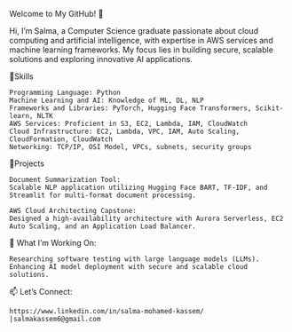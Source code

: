 Welcome to My GitHub! 👋

Hi, I’m Salma, a Computer Science graduate passionate about cloud computing and artificial intelligence, with expertise in AWS services and machine learning frameworks. My focus lies in building secure, scalable solutions and exploring innovative AI applications.

🌟Skills

    Programming Language: Python
    Machine Learning and AI: Knowledge of ML, DL, NLP
    Frameworks and Libraries: PyTorch, Hugging Face Transformers, Scikit-learn, NLTK
    AWS Services: Proficient in S3, EC2, Lambda, IAM, CloudWatch
    Cloud Infrastructure: EC2, Lambda, VPC, IAM, Auto Scaling, CloudFormation, CloudWatch
    Networking: TCP/IP, OSI Model, VPCs, subnets, security groups

🌟Projects

    Document Summarization Tool:
    Scalable NLP application utilizing Hugging Face BART, TF-IDF, and Streamlit for multi-format document processing.

    AWS Cloud Architecting Capstone:
    Designed a high-availability architecture with Aurora Serverless, EC2 Auto Scaling, and an Application Load Balancer.

🌟 What I’m Working On:

    Researching software testing with large language models (LLMs).
    Enhancing AI model deployment with secure and scalable cloud solutions.

📫 Let’s Connect:

    https://www.linkedin.com/in/salma-mohamed-kassem/ |salmakassem6@gmail.com
